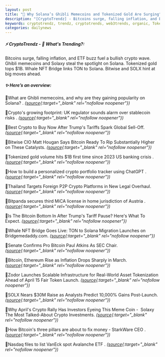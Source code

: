 ```yaml
---
layout: post
title: "🌌 Why Solana’s Ghibli Memecoins and Tokenized Gold Are Surging"
description: "[CryptoTrendz] - Bitcoins surge, falling inflation, and ETF buzz fuel a bullish crypto wave. Ghibli memecoins and Solaxy steal the spotlight on Solana. Tokenized gold tops $1B. Whale NFT Bridge links TON to Solana. Bitwise and SOLX hint at big moves ahead."
keywords: cryptotrendz, trendz, cryptotrends, web3trends, organic, Token, Avalanche, Ethereum, Investors, Austria, NFT, CEO, stablecoin, Bitcoin, banking, Crypto, SEC, UK
categories: dailynews
---
```


##### ⚡ CryptoTrendz - 📌 *What's Trending?:*

Bitcoins surge, falling inflation, and ETF buzz fuel a bullish crypto wave. Ghibli memecoins and Solaxy steal the spotlight on Solana. Tokenized gold tops $1B. Whale NFT Bridge links TON to Solana. Bitwise and SOLX hint at big moves ahead.

##### ✨ *Here’s an overview:*


🔹What are Ghibli memecoins, and why are they gaining popularity on Solana? . *([source](https://s.avyag.com/mtsr){:target="_blank" rel="nofollow noopener"})*

🔹Crypto's growing footprint: UK regulator sounds alarm over stablecoin risks . *([source](https://s.avyag.com/r6gq){:target="_blank" rel="nofollow noopener"})*

🔹Best Crypto to Buy Now After Trump's Tariffs Spark Global Sell-Off. *([source](https://s.avyag.com/ep6q){:target="_blank" rel="nofollow noopener"})*

🔹Bitwise CIO Matt Hougan Says Bitcoin Ready To Rip Substantially Higher on These Catalysts. *([source](https://s.avyag.com/lfsf){:target="_blank" rel="nofollow noopener"})*

🔹Tokenized gold volume hits $1B first time since 2023 US banking crisis . *([source](https://s.avyag.com/mxnx){:target="_blank" rel="nofollow noopener"})*

🔹How to build a personalized crypto portfolio tracker using ChatGPT . *([source](https://s.avyag.com/tuo4){:target="_blank" rel="nofollow noopener"})*

🔹Thailand Targets Foreign P2P Crypto Platforms in New Legal Overhaul. *([source](https://s.avyag.com/7p66){:target="_blank" rel="nofollow noopener"})*

🔹Bitpanda secures third MiCA license in home jurisdiction of Austria . *([source](https://s.avyag.com/yo0i){:target="_blank" rel="nofollow noopener"})*

🔹Is The Bitcoin Bottom In After Trump's Tariff Pause? Here's What To Expect. *([source](https://s.avyag.com/73q2){:target="_blank" rel="nofollow noopener"})*

🔹Whale NFT Bridge Goes Live: TON to Solana Migration Launches on Bridgemedaddy.com. *([source](https://s.avyag.com/ek60){:target="_blank" rel="nofollow noopener"})*

🔹Senate Confirms Pro Bitcoin Paul Atkins As SEC Chair. *([source](https://s.avyag.com/3who){:target="_blank" rel="nofollow noopener"})*

🔹Bitcoin, Ethereum Rise as Inflation Drops Sharply in March. *([source](https://s.avyag.com/wf4e){:target="_blank" rel="nofollow noopener"})*

🔹Zodor Launches Scalable Infrastructure for Real-World Asset Tokenization Ahead of April 15 Fair Token Launch. *([source](https://s.avyag.com/jro4){:target="_blank" rel="nofollow noopener"})*

🔹SOLX Nears $30M Raise as Analysts Predict 10,000% Gains Post-Launch. *([source](https://s.avyag.com/dwce){:target="_blank" rel="nofollow noopener"})*

🔹Why April's Crypto Rally Has Investors Eyeing This Meme Coin -  Solaxy The Most Talked-About Crypto Investments. *([source](https://s.avyag.com/xmyd){:target="_blank" rel="nofollow noopener"})*

🔹How Bitcoin's three pillars are about to fix money - StarkWare CEO . *([source](https://s.avyag.com/6vj8){:target="_blank" rel="nofollow noopener"})*

🔹Nasdaq files to list VanEck spot Avalanche ETF . *([source](https://s.avyag.com/uian){:target="_blank" rel="nofollow noopener"})*
